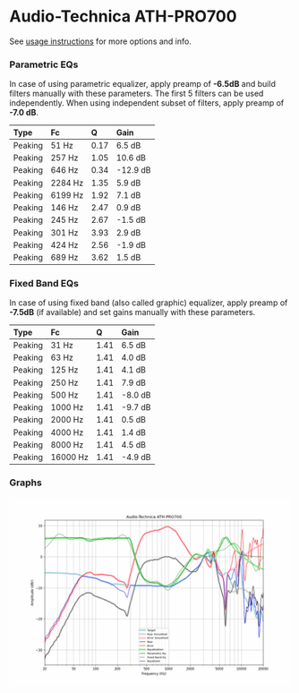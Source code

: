 # Audio-Technica ATH-PRO700
See [usage instructions](https://github.com/jaakkopasanen/AutoEq#usage) for more options and info.

### Parametric EQs
In case of using parametric equalizer, apply preamp of **-6.5dB** and build filters manually
with these parameters. The first 5 filters can be used independently.
When using independent subset of filters, apply preamp of **-7.0 dB**.

| Type    | Fc      |    Q | Gain     |
|:--------|:--------|:-----|:---------|
| Peaking | 51 Hz   | 0.17 | 6.5 dB   |
| Peaking | 257 Hz  | 1.05 | 10.6 dB  |
| Peaking | 646 Hz  | 0.34 | -12.9 dB |
| Peaking | 2284 Hz | 1.35 | 5.9 dB   |
| Peaking | 6199 Hz | 1.92 | 7.1 dB   |
| Peaking | 146 Hz  | 2.47 | 0.9 dB   |
| Peaking | 245 Hz  | 2.67 | -1.5 dB  |
| Peaking | 301 Hz  | 3.93 | 2.9 dB   |
| Peaking | 424 Hz  | 2.56 | -1.9 dB  |
| Peaking | 689 Hz  | 3.62 | 1.5 dB   |

### Fixed Band EQs
In case of using fixed band (also called graphic) equalizer, apply preamp of **-7.5dB**
(if available) and set gains manually with these parameters.

| Type    | Fc       |    Q | Gain    |
|:--------|:---------|:-----|:--------|
| Peaking | 31 Hz    | 1.41 | 6.5 dB  |
| Peaking | 63 Hz    | 1.41 | 4.0 dB  |
| Peaking | 125 Hz   | 1.41 | 4.1 dB  |
| Peaking | 250 Hz   | 1.41 | 7.9 dB  |
| Peaking | 500 Hz   | 1.41 | -8.0 dB |
| Peaking | 1000 Hz  | 1.41 | -9.7 dB |
| Peaking | 2000 Hz  | 1.41 | 0.5 dB  |
| Peaking | 4000 Hz  | 1.41 | 1.4 dB  |
| Peaking | 8000 Hz  | 1.41 | 4.5 dB  |
| Peaking | 16000 Hz | 1.41 | -4.9 dB |

### Graphs
![](./Audio-Technica%20ATH-PRO700.png)